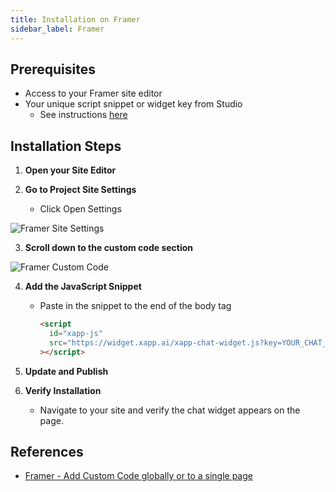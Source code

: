 ```yaml
---
title: Installation on Framer
sidebar_label: Framer
---
```


## Prerequisites

- Access to your Framer site editor
- Your unique script snippet or widget key from Studio
  - See instructions [here](/help/channels/chat-widget#finding-code-snippet--key)

## Installation Steps

1. **Open your Site Editor**

2. **Go to Project Site Settings**

   - Click Open Settings

<div className="centered-image-container">
<img src="/img/install/framer/framer-site-settings.png" alt="Framer Site Settings"/>
</div>

3. **Scroll down to the custom code section**

<div className="centered-image-container">
<img src="/img/install/framer/framer-custom-code.png" alt="Framer Custom Code"/>
</div>

4. **Add the JavaScript Snippet**

   - Paste in the snippet to the end of the body tag

     ```html
     <script
       id="xapp-js"
       src="https://widget.xapp.ai/xapp-chat-widget.js?key=YOUR_CHAT_KEY"
     ></script>
     ```

5. **Update and Publish**

6. **Verify Installation**

   - Navigate to your site and verify the chat widget appears on the page.

## References

- [Framer - Add Custom Code globally or to a single page](https://www.framer.com/academy/lessons/custom-code)
